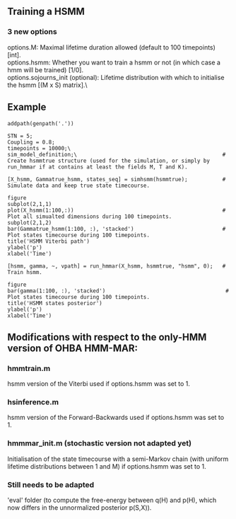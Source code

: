 ## Training a HSMM

### 3 new options
options.M:                             Maximal lifetime duration allowed (default to 100 timepoints) [int].\
options.hsmm:                          Whether you want to train a hsmm or not (in which case a hmm will be trained) [1/0].\
options.sojourns_init (optional):      Lifetime distribution with which to initialise the hsmm [(M x S) matrix].\

## Example

```
addpath(genpath('.'))

STN = 5;
Coupling = 0.8; 
timepoints = 10000;\
sim_model_definition;\                                              # Create hsmmtrue structure (used for the simulation, or simply by run_hmmar if at contains at least the fields M, T and K).

[X_hsmm, Gammatrue_hsmm, states_seq] = simhsmm(hsmmtrue);           # Simulate data and keep true state timecourse.

figure
subplot(2,1,1)
plot(X_hsmm(1:100,:))                                               # Plot all simualted dimensions during 100 timepoints.
subplot(2,1,2)
bar(Gammatrue_hsmm(1:100, :), 'stacked')                            # Plot states timecourse during 100 timepoints.
title('HSMM Viterbi path')
ylabel('p')
xlabel('Time')

[hsmm, gamma, ~, vpath] = run_hmmar(X_hsmm, hsmmtrue, "hsmm", 0);   # Train hsmm.

figure
bar(gamma(1:100, :), 'stacked')                                      # Plot states timecourse during 100 timepoints.
title('HSMM states posterior')
ylabel('p')
xlabel('Time')
```

## Modifications with respect to the only-HMM version of OHBA HMM-MAR:

### hmmtrain.m
hsmm version of the Viterbi used if options.hsmm was set to 1.


### hsinference.m
hsmm version of the Forward-Backwards used if options.hsmm was set to 1.


### hmmmar_init.m (stochastic version not adapted yet)
Initialisation of the state timecourse with a semi-Markov chain (with uniform lifetime distributions between 1 and M) if options.hsmm was set to 1.

### Still needs to be adapted

'eval' folder (to compute the free-energy between q(H) and p(H), which now differs in the unnormalized posterior p(S,X)).
